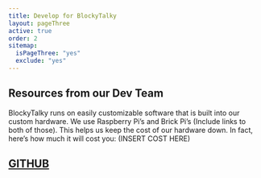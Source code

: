 ```yaml
---
title: Develop for BlockyTalky
layout: pageThree
active: true
order: 2
sitemap:
  isPageThree: "yes"
  exclude: "yes"
---
```

<section id="develop" >
<h2 class="text-center"> Resources from our Dev Team </h2>
<div class="devPadding">
  <div class="container">
    <div class="row">
      <div class=" col-md-offset-2 col-md-8">
        <p class="text-justify">BlockyTalky runs on easily customizable software that is built into our custom hardware.
        We use Raspberry Pi’s and Brick Pi’s (Include links to both of those).
        This helps us keep the cost of our hardware down. In fact, here’s how much it will cost you: (INSERT COST HERE)
        </p>
      </div> <!-- col -->
    </div> <!-- row -->
    <div class="row">
      <a href="https://github.com/LaboratoryForPlayfulComputation/blockytalky" class="text-center"><h1>GITHUB</h1></a>
    </div>
  </div>
</div>
</section>
